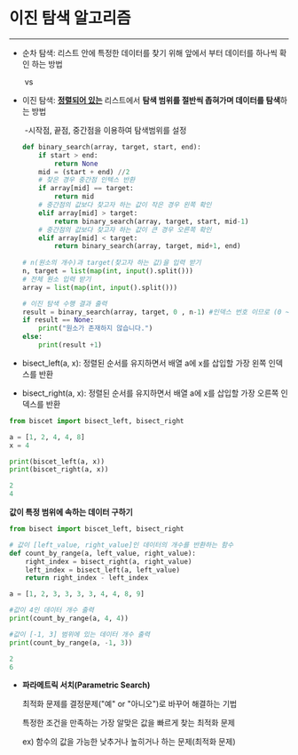 # 이진 탐색 알고리즘

------

- 순차 탐색: 리스트 안에 특정한 데이터를 찾기 위해 앞에서 부터 데이터를 하나씩 확인 하는 방법

  ​	vs

- 이진 탐색: **<u>정렬되어 있는</u>** 리스트에서 **탐색 범위를 절반씩 좁혀가며 데이터를 탐색**하는 방법

  ​	-시작점, 끝점, 중간점을 이용하여 탐색범위를 설정

  ```python
  def binary_search(array, target, start, end):
      if start > end:
          return None
      mid = (start + end) //2
      # 찾은 경우 중간점 인텍스 반환
      if array[mid] == target:
          return mid
      # 중간점의 값보다 찾고자 하는 값이 작은 경우 왼쪽 확인
      elif array[mid] > target:
          return binary_search(array, target, start, mid-1)
      # 중간점의 값보다 찾고자 하는 값이 큰 경우 오른쪽 확인
      elif array[mid] < target:
          return binary_search(array, target, mid+1, end)
      
  # n(원소의 개수)과 target(찾고자 하는 값)을 입력 받기
  n, target = list(map(int, input().split()))
  # 전체 원소 입력 받기
  array = list(map(int, input().split()))
  
  # 이진 탐색 수행 결과 출력
  result = binary_search(array, target, 0 , n-1) #인덱스 번호 이므로 (0 ~ n-1)
  if result == None:
      print("원소가 존재하지 않습니다.")
  else:
      print(result +1)
  ```

- bisect_left(a, x): 정렬된 순서를 유지하면서 배열 a에 x를 삽입할 가장 왼쪽 인덱스를 반환
- bisect_right(a, x): 정렬된 순서를 유지하면서 배열 a에 x를 삽입할 가장 오른쪽 인덱스를 반환

```python
from biscet import bisect_left, bisect_right

a = [1, 2, 4, 4, 8]
x = 4

print(biscet_left(a, x))
print(biscet_right(a, x))
```

```python
2
4
```

**값이 특정 범위에 속하는 데이터 구하기**

```python
from bisect import biscet_left, bisect_right

# 값이 [left_value, right_value]인 데이터의 개수를 반환하는 함수
def count_by_range(a, left_value, right_value):
    right_index = bisect_right(a, right_value)
    left_index = bisect_left(a, left_value)
    return right_index - left_index

a = [1, 2, 3, 3, 3, 3, 4, 4, 8, 9]

#값이 4인 데이터 개수 출력
print(count_by_range(a, 4, 4))

#값이 [-1, 3] 범위에 있는 데이터 개수 출력
print(count_by_range(a, -1, 3))
```

```python
2
6
```

- **파라메트릭 서치(Parametric Search)**

  최적화 문제를 결정문제("예" or "아니오")로 바꾸어 해결하는 기법 

  특정한 조건을 만족하는 가장 알맞은 값을 빠르게 찾는 최적화 문제

  ex) 함수의 값을 가능한 낮추거나 높히거나 하는 문제(최적화 문제)

  


